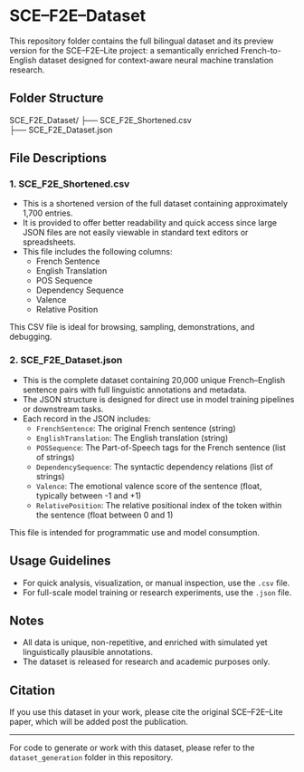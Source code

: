 # SCE–F2E–Dataset

This repository folder contains the full bilingual dataset and its preview version for the SCE–F2E–Lite project: a semantically enriched French-to-English dataset designed for context-aware neural machine translation research.

## Folder Structure

SCE_F2E_Dataset/
   ├── SCE_F2E_Shortened.csv  
   ├── SCE_F2E_Dataset.json  

## File Descriptions

### 1. SCE_F2E_Shortened.csv
- This is a shortened version of the full dataset containing approximately 1,700 entries.
- It is provided to offer better readability and quick access since large JSON files are not easily viewable in standard text editors or spreadsheets.
- This file includes the following columns:
  - French Sentence
  - English Translation
  - POS Sequence
  - Dependency Sequence
  - Valence
  - Relative Position

This CSV file is ideal for browsing, sampling, demonstrations, and debugging.

### 2. SCE_F2E_Dataset.json
- This is the complete dataset containing 20,000 unique French–English sentence pairs with full linguistic annotations and metadata.
- The JSON structure is designed for direct use in model training pipelines or downstream tasks.
- Each record in the JSON includes:
  - `FrenchSentence`: The original French sentence (string)
  - `EnglishTranslation`: The English translation (string)
  - `POSSequence`: The Part-of-Speech tags for the French sentence (list of strings)
  - `DependencySequence`: The syntactic dependency relations (list of strings)
  - `Valence`: The emotional valence score of the sentence (float, typically between -1 and +1)
  - `RelativePosition`: The relative positional index of the token within the sentence (float between 0 and 1)

This file is intended for programmatic use and model consumption.

## Usage Guidelines

- For quick analysis, visualization, or manual inspection, use the `.csv` file.
- For full-scale model training or research experiments, use the `.json` file.

## Notes

- All data is unique, non-repetitive, and enriched with simulated yet linguistically plausible annotations.
- The dataset is released for research and academic purposes only.

## Citation
If you use this dataset in your work, please cite the original SCE–F2E–Lite paper, which will be added post the publication. 

---

For code to generate or work with this dataset, please refer to the `dataset_generation` folder in this repository.

